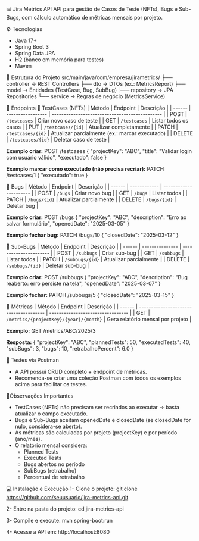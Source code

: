 📊 Jira Metrics API
API para gestão de Casos de Teste (NFTs), Bugs e Sub-Bugs, com cálculo automático de métricas mensais por projeto.

⚙️ Tecnologias
- Java 17+
- Spring Boot 3
- Spring Data JPA
- H2 (banco em memória para testes)
- Maven

📂 Estrutura do Projeto
src/main/java/com/empresa/jirametrics/
├── controller   -> REST Controllers
├── dto          -> DTOs (ex.: MetricsReport)
├── model        -> Entidades (TestCase, Bug, SubBug)
├── repository   -> JPA Repositories
└── service      -> Regras de negócio (MetricsService)

🚀 Endpoints
🔹 TestCases (NFTs)
| Método | Endpoint          | Descrição                                      |
| ------ | ----------------- | ---------------------------------------------- |
| POST   | `/testcases`      | Criar novo caso de teste                       |
| GET    | `/testcases`      | Listar todos os casos                          |
| PUT    | `/testcases/{id}` | Atualizar completamente                        |
| PATCH  | `/testcases/{id}` | Atualizar parcialmente (ex.: marcar executado) |
| DELETE | `/testcases/{id}` | Deletar caso de teste                          |

**Exemplo criar:**
POST /testcases
{
  "projectKey": "ABC",
  "title": "Validar login com usuário válido",
  "executado": false
}

**Exemplo marcar como executado (não precisa recriar):**
PATCH /testcases/1
{
  "executado": true
}

🔹 Bugs
| Método | Endpoint     | Descrição              |
| ------ | ------------ | ---------------------- |
| POST   | `/bugs`      | Criar novo bug         |
| GET    | `/bugs`      | Listar todos           |
| PATCH  | `/bugs/{id}` | Atualizar parcialmente |
| DELETE | `/bugs/{id}` | Deletar bug            |

**Exemplo criar:**
POST /bugs
{
  "projectKey": "ABC",
  "description": "Erro ao salvar formulário",
  "openedDate": "2025-03-05"
}

**Exemplo fechar bug:**
PATCH /bugs/10
{
  "closedDate": "2025-03-12"
}

🔹 Sub-Bugs
| Método | Endpoint        | Descrição              |
| ------ | --------------- | ---------------------- |
| POST   | `/subbugs`      | Criar sub-bug          |
| GET    | `/subbugs`      | Listar todos           |
| PATCH  | `/subbugs/{id}` | Atualizar parcialmente |
| DELETE | `/subbugs/{id}` | Deletar sub-bug        |

**Exemplo criar:**
POST /subbugs
{
  "projectKey": "ABC",
  "description": "Bug reaberto: erro persiste na tela",
  "openedDate": "2025-03-07"
}

**Exemplo fechar:**
PATCH /subbugs/5
{
  "closedDate": "2025-03-15"
}

🔹 Métricas
| Método | Endpoint                               | Descrição                         |
| ------ | -------------------------------------- | --------------------------------- |
| GET    | `/metrics/{projectKey}/{year}/{month}` | Gera relatório mensal por projeto |

**Exemplo:**
GET /metrics/ABC/2025/3

**Resposta:**
{
  "projectKey": "ABC",
  "plannedTests": 50,
  "executedTests": 40,
  "subBugs": 3,
  "bugs": 10,
  "retrabalhoPercent": 6.0
}


🧪 Testes via Postman
- A API possui CRUD completo + endpoint de métricas.
- Recomenda-se criar uma coleção Postman com todos os exemplos acima para facilitar os testes.

📌Observações Importantes
- TestCases (NFTs) não precisam ser recriados ao executar → basta atualizar o campo executado.
- Bugs e Sub-Bugs aceitam openedDate e closedDate (se closedDate for nulo, considera-se aberto).
- As métricas são calculadas por projeto (projectKey) e por período (ano/mês).
- O relatório mensal considera:
  - Planned Tests
  - Executed Tests
  - Bugs abertos no período
  - SubBugs (retrabalho)
  - Percentual de retrabalho


💻 Instalação e Execução
1- Clone o projeto:
git clone https://github.com/seuusuario/jira-metrics-api.git

2- Entre na pasta do projeto:
cd jira-metrics-api

3- Compile e execute:
mvn spring-boot:run

4- Acesse a API em:
http://localhost:8080
